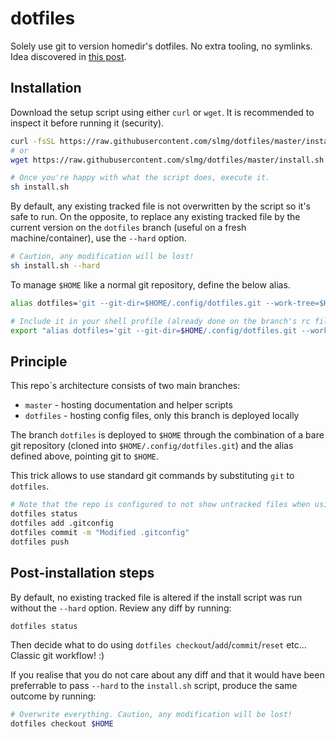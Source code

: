 # dotfiles

Solely use git to version homedir's dotfiles. No extra tooling, no symlinks.
Idea discovered in [this post](https://www.atlassian.com/git/tutorials/dotfiles).

## Installation

Download the setup script using either `curl` or `wget`. It is recommended to inspect it
before running it (security).

```sh
curl -fsSL https://raw.githubusercontent.com/slmg/dotfiles/master/install.sh -o install.sh
# or
wget https://raw.githubusercontent.com/slmg/dotfiles/master/install.sh

# Once you're happy with what the script does, execute it.
sh install.sh
```

By default, any existing tracked file is not overwritten by the script so it's safe to run.
On the opposite, to replace any existing tracked file by the current version on the `dotfiles` branch (useful on a fresh machine/container), use the `--hard` option.

```sh
# Caution, any modification will be lost!
sh install.sh --hard
```

To manage `$HOME` like a normal git repository, define the below alias.

```sh
alias dotfiles='git --git-dir=$HOME/.config/dotfiles.git --work-tree=$HOME'

# Include it in your shell profile (already done on the branch's rc file).
export "alias dotfiles='git --git-dir=$HOME/.config/dotfiles.git --work-tree=$HOME'" >> .bashrc
```

## Principle

This repo`s architecture consists of two main branches:

* `master` - hosting documentation and helper scripts
* `dotfiles` - hosting config files, only this branch is deployed locally

The branch `dotfiles` is deployed to `$HOME` through the combination of a bare
git repository (cloned into `$HOME/.config/dotfiles.git`) and the alias defined above, pointing
git to `$HOME`.

This trick allows to use standard git commands by substituting `git` to `dotfiles`.

```sh
# Note that the repo is configured to not show untracked files when using `status`.
dotfiles status
dotfiles add .gitconfig
dotfiles commit -m "Modified .gitconfig"
dotfiles push
```

## Post-installation steps

By default, no existing tracked file is altered if the install script was run
without the `--hard` option. Review any diff by running:

```sh
dotfiles status
```

Then decide what to do using `dotfiles checkout`/`add`/`commit`/`reset` etc...
Classic git workflow! :)

If you realise that you do not care about any diff and that it would have been preferrable to
pass `--hard` to the `install.sh` script, produce the same outcome by running:

```sh
# Overwrite everything. Caution, any modification will be lost!
dotfiles checkout $HOME
```
